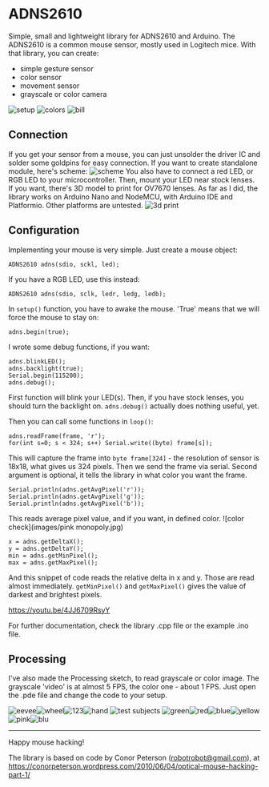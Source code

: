 # ADNS2610
Simple, small and lightweight library for ADNS2610 and Arduino. 
The ADNS2610 is a common mouse sensor, mostly used in Logitech mice. With that library, you can create:
- simple gesture sensor
- color sensor
- movement sensor
- grayscale or color camera

![setup](images/setup.jpg)
![colors](images/colors.gif)
![bill](images/rzeczpospolitapolska.gif)

## Connection
If you get your sensor from a mouse, you can just unsolder the driver IC and solder some goldpins for easy connection. If you want to create standalone module, here's scheme:
![scheme](images/scheme.jpg)
You also have to connect a red LED, or RGB LED to your microcontroller. Then, mount your LED near stock lenses. If you want, there's 3D model to print for OV7670 lenses.
As far as I did, the library works on Arduino Nano and NodeMCU, with Arduino IDE and Platformio. Other platforms are untested.
![3d print](images/3dprintv2.jpg)
## Configuration
Implementing your mouse is very simple. Just create a mouse object:
```
ADNS2610 adns(sdio, sckl, led);
```
If you have a RGB LED, use this instead:
```
ADNS2610 adns(sdio, sclk, ledr, ledg, ledb);
```
In `setup()` function, you have to awake the mouse. 'True' means that we will force the mouse to stay on:
```
adns.begin(true);
```
I wrote some debug functions, if you want:
```
adns.blinkLED();
adns.backlight(true);
Serial.begin(115200);
adns.debug();
```
First function will blink your LED(s). Then, if you have stock lenses, you should turn the backlight on. `adns.debug()` actually does nothing useful, yet.

Then you can call some functions in `loop()`:
```
adns.readFrame(frame, 'r');
for(int s=0; s < 324; s++) Serial.write((byte) frame[s]);
```
This will capture the frame into `byte frame[324]` - the resolution of sensor is 18x18, what gives us 324 pixels. Then we send the frame via serial. Second argument is optional, it tells the library in what color you want the frame.
```
Serial.println(adns.getAvgPixel('r'));
Serial.println(adns.getAvgPixel('g'));
Serial.println(adns.getAvgPixel('b'));
```
This reads average pixel value, and if you want, in defined color.
![color check](images/pink monopoly.jpg)
```
x = adns.getDeltaX();
y = adns.getDeltaY();
min = adns.getMinPixel();
max = adns.getMaxPixel();
```
And this snippet of code reads the relative delta in x and y. Those are read almost immediately. `getMinPixel()` and `getMaxPixel()` gives the value of darkest and brightest pixels.

https://youtu.be/4JJ6709RsyY

For further documentation, check the library .cpp file or the example .ino file.
## Processing
I've also made the Processing sketch, to read grayscale or color image. The grayscale 'video' is at almost 5 FPS, the color one - about 1 FPS. Just open the .pde file and change the code to your setup.

![eevee](images/eevee.jpg)![wheel](images/wheel.jpg)![123](images/123.jpg)![hand](images/hand.jpg)
![test subjects](images/testsubjects.jpg)
![green](images/green.jpg)![red](images/red.jpg)![blue](images/blue.jpg)![yellow](images/yellow.jpg)![pink](images/pink.jpg)![blu](images/blu.jpg)

------------

Happy mouse hacking!

The library is based on code by Conor Peterson (robotrobot@gmail.com), at https://conorpeterson.wordpress.com/2010/06/04/optical-mouse-hacking-part-1/
